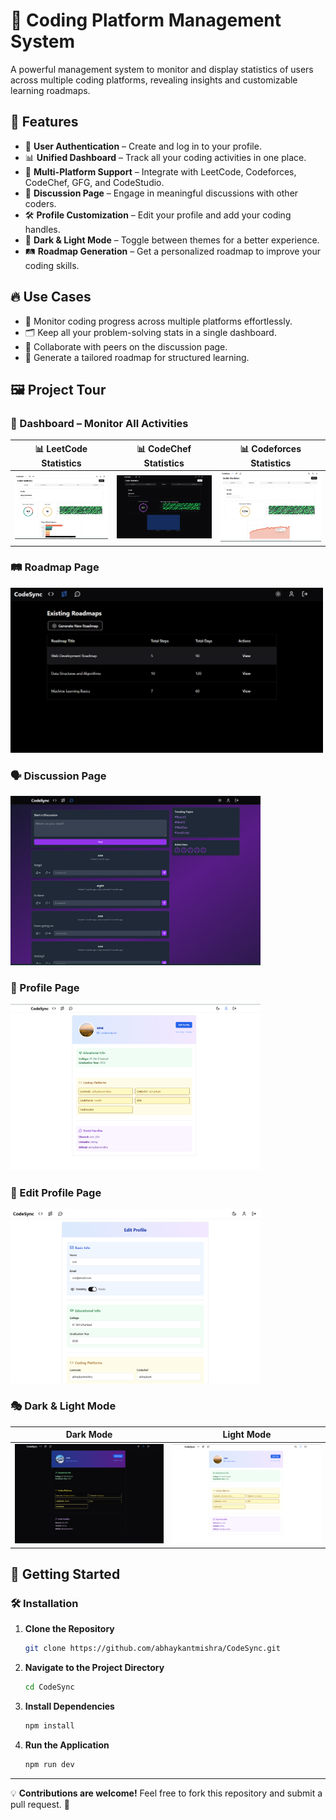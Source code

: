 # 🚀 Coding Platform Management System


A powerful management system to monitor and display statistics of users across multiple coding platforms, revealing insights and customizable learning roadmaps.

## 🌟 Features

- 🔑 **User Authentication** – Create and log in to your profile.
- 📊 **Unified Dashboard** – Track all your coding activities in one place.
- 🔗 **Multi-Platform Support** – Integrate with LeetCode, Codeforces, CodeChef, GFG, and CodeStudio.
- 💬 **Discussion Page** – Engage in meaningful discussions with other coders.
- 🛠 **Profile Customization** – Edit your profile and add your coding handles.
- 🌙 **Dark & Light Mode** – Toggle between themes for a better experience.
- 🛤 **Roadmap Generation** – Get a personalized roadmap to improve your coding skills.

## 🔥 Use Cases

- 📌 Monitor coding progress across multiple platforms effortlessly.
- 🗂 Keep all your problem-solving stats in a single dashboard.
- 🤝 Collaborate with peers on the discussion page.
- 🎯 Generate a tailored roadmap for structured learning.

## 🖼 Project Tour

### 📌 Dashboard – Monitor All Activities

| 📊 LeetCode Statistics | 📊 CodeChef Statistics | 📊 Codeforces Statistics |
|---------|---------|---------|
| ![ LeetCode Statistics](/public/assets/leetcode2.png) | ![ CodeChef Statistics](/public/assets/codechef.png) | ![ Codeforces Statistics](/public/assets/codeforces2.png) |

<!-- 
#### 📊 LeetCode Statistics
![ LeetCode Statistics](/public/assets/leetcode.png)
<img src="public/assets/leetcode.png" alt="leetcode_img" width="400" />


#### 📊 CodeChef Statistics
![ CodeChef Statistics](/public/assets/codechef.png)
<img src="public/assets/codechef.png" alt="codechef_img" width="400" />

#### 📊 Codeforces Statistics
![ Codeforces Statistics](/public/assets/codeforces.png)
<img src="public/assets/codeforces.png" alt="codechef_img" width="400" />
 -->

### 🛤 Roadmap Page

<!-- ![ Roadmap Page](/public/assets/roadmap.png) -->
<img src="public/assets/roadmap.png" alt="codechef_img" width="500" />

### 🗣 Discussion Page
<!-- ![ Discussion Page](/public/assets/discussion.png) -->
<img src="public/assets/discussion.png" alt="codechef_img" width="400" />

### 🔗 Profile Page

<!-- ![ Profile Page](/public/assets/profile_light.png) -->
<img src="public/assets/profile_light.png" alt="codechef_img" width="400" />

### 📜 Edit Profile Page

<!-- ![ Profile Page](/public/assets/profile_light.png) -->
<img src="public/assets/edit_profile.png" alt="codechef_img" width="400" />

### 🎭 Dark & Light Mode
| Dark Mode | Light Mode |
|-----------|-----------|
| ![Dark Mode](/public/assets/profile_dark.png) | ![Light Mode](/public/assets/profile_light.png) |

&#x20;

## 🚀 Getting Started

### 🛠 Installation

1. **Clone the Repository**
   ```bash
   git clone https://github.com/abhaykantmishra/CodeSync.git
   ```
2. **Navigate to the Project Directory**
   ```bash
   cd CodeSync
   ```
3. **Install Dependencies**
   ```bash
   npm install
   ```
4. **Run the Application**
   ```bash
   npm run dev
   ```

<!-- ## 📜 License

This project is licensed under the MIT License. -->

---

💡 **Contributions are welcome!** Feel free to fork this repository and submit a pull request. 🚀

